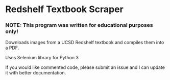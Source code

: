 # Redshelf Textbook Scraper
### **NOTE: This program was written for educational purposes only!** 

Downloads images from a UCSD Redshelf textbook and compiles them into a PDF.

Uses Selenium library for Python 3

If you would like commented code, please submit an issue and I can update it with better documentation.
